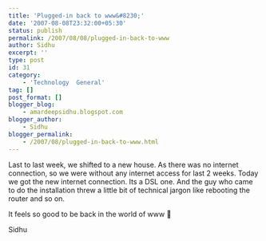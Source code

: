 ```yaml
---
title: 'Plugged-in back to www&#8230;'
date: '2007-08-08T23:32:00+05:30'
status: publish
permalink: /2007/08/08/plugged-in-back-to-www
author: Sidhu
excerpt: ''
type: post
id: 31
category:
    - 'Technology  General'
tag: []
post_format: []
blogger_blog:
    - amardeepsidhu.blogspot.com
blogger_author:
    - Sidhu
blogger_permalink:
    - /2007/08/plugged-in-back-to-www.html
---
```

Last to last week, we shifted to a new house. As there was no internet connection, so we were without any internet access for last 2 weeks. Today we got the new internet connection. Its a DSL one. And the guy who came to do the installation threw a little bit of technical jargon like rebooting the router and so on.

It feels so good to be back in the world of www 🙂

Sidhu